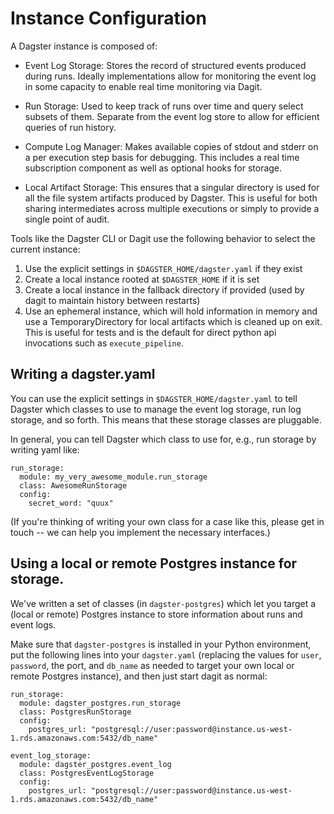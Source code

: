 # Instance Configuration

A Dagster instance is composed of:

- Event Log Storage: Stores the record of structured events produced during runs. Ideally implementations allow for monitoring the event log in some capacity to enable real time monitoring via Dagit.

- Run Storage: Used to keep track of runs over time and query select subsets of them. Separate from the event log store to allow for efficient queries of run history.

- Compute Log Manager: Makes available copies of stdout and stderr on a per execution step basis for debugging. This includes a real time subscription component as well as optional hooks for storage.

- Local Artifact Storage: This ensures that a singular directory is used for all the file system artifacts produced by Dagster. This is useful for both sharing intermediates across multiple executions or simply to provide a single point of audit.

Tools like the Dagster CLI or Dagit use the following behavior to select the current instance:

1. Use the explicit settings in `$DAGSTER_HOME/dagster.yaml` if they exist
2. Create a local instance rooted at `$DAGSTER_HOME` if it is set
3. Create a local instance in the fallback directory if provided (used by dagit to maintain history between restarts)
4. Use an ephemeral instance, which will hold information in memory and use a TemporaryDirectory for local artifacts
   which is cleaned up on exit. This is useful for tests and is the default for direct python api invocations such
   as `execute_pipeline`.


## Writing a dagster.yaml

You can use the explicit settings in `$DAGSTER_HOME/dagster.yaml` to tell Dagster which classes
to use to manage the event log storage, run log storage, and so forth. This means that these
storage classes are pluggable.

In general, you can tell Dagster which class to use for, e.g., run storage by writing yaml like:

```
run_storage:
  module: my_very_awesome_module.run_storage
  class: AwesomeRunStorage
  config:
    secret_word: "quux"
```

(If you're thinking of writing your own class for a case like this, please get in touch -- we can
help you implement the necessary interfaces.)

## Using a local or remote Postgres instance for storage.

We've written a set of classes (in `dagster-postgres`) which let you target a (local or remote)
Postgres instance to store information about runs and event logs.

Make sure that `dagster-postgres` is installed in your Python environment, put the following lines
into your `dagster.yaml` (replacing the values for `user`, `password`, the port, and `db_name` as
needed to target your own local or remote Postgres instance), and then just start dagit as normal:

```
run_storage:
  module: dagster_postgres.run_storage
  class: PostgresRunStorage
  config:
    postgres_url: "postgresql://user:password@instance.us-west-1.rds.amazonaws.com:5432/db_name"

event_log_storage:
  module: dagster_postgres.event_log
  class: PostgresEventLogStorage
  config:
    postgres_url: "postgresql://user:password@instance.us-west-1.rds.amazonaws.com:5432/db_name"
```
